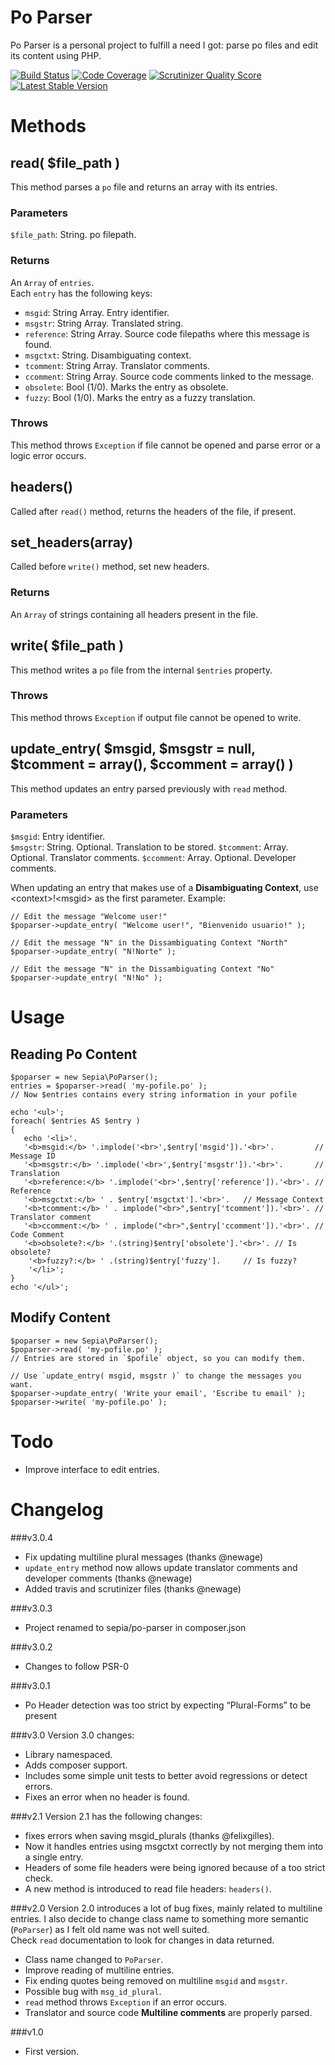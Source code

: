 Po Parser
=========

Po Parser is a personal project to fulfill a need I got: parse po files and edit its content using PHP.

[![Build Status](https://travis-ci.org/raulferras/PHP-po-parser.png?branch=master)](https://travis-ci.org/raulferras/PHP-po-parser)
[![Code Coverage](https://scrutinizer-ci.com/g/raulferras/PHP-po-parser/badges/coverage.png?s=a19ece2a8543b085ab1a5db319ded3bc4530b567)](https://scrutinizer-ci.com/g/raulferras/PHP-po-parser/)
[![Scrutinizer Quality Score](https://scrutinizer-ci.com/g/raulferras/PHP-po-parser/badges/quality-score.png?s=6aaf3c31ce15cebd1d4bed718cd41fd2d921fd31)](https://scrutinizer-ci.com/g/raulferras/PHP-po-parser/)
[![Latest Stable Version](https://poser.pugx.org/leaphly/cart-bundle/version.png)](https://packagist.org/packages/sepia/po-parser)

Methods
=======
## read( $file_path )
This method parses a `po` file and returns an array with its entries.  

### Parameters
`$file_path`: String. po filepath.

### Returns
An `Array` of `entries`.  
Each `entry` has the following keys:

- `msgid`: String Array. Entry identifier.
- `msgstr`: String Array. Translated string.
- `reference`: String Array. Source code filepaths where this message is found.
- `msgctxt`: String. Disambiguating context.
- `tcomment`: String Array. Translator comments.
- `ccomment`: String Array. Source code comments linked to the message.
- `obsolete`: Bool (1/0). Marks the entry as obsolete.
- `fuzzy`: Bool (1/0). Marks the entry as a fuzzy translation.

### Throws
This method throws `Exception` if file cannot be opened and parse error or a logic error occurs.


## headers()
Called after `read()` method, returns the headers of the file, if present.

## set_headers(array)
Called before `write()` method, set new headers.

### Returns 
An `Array` of strings containing all headers present in the file.

## write( $file_path )
This method writes a `po` file from the internal `$entries` property.  

### Throws
This method throws `Exception` if output file cannot be opened to write.


## update_entry( $msgid, $msgstr = null, $tcomment = array(), $ccomment = array() )
This method updates an entry parsed previously with `read` method.

### Parameters
`$msgid`: Entry identifier.  
`$msgstr`: String. Optional. Translation to be stored.
`$tcomment`: Array. Optional. Translator comments. 
`$ccomment`: Array. Optional. Developer comments.

When updating an entry that makes use of a **Disambiguating Context**, use &lt;context>!&lt;msgid> as the first parameter.
Example:

    // Edit the message "Welcome user!"
    $poparser->update_entry( "Welcome user!", "Bienvenido usuario!" );
    
    // Edit the message "N" in the Dissambiguating Context "North"
    $poparser->update_entry( "N!Norte" );

    // Edit the message "N" in the Dissambiguating Context "No"
    $poparser->update_entry( "N!No" );



Usage
=====
## Reading Po Content

    $poparser = new Sepia\PoParser();
    entries = $poparser->read( 'my-pofile.po' );
    // Now $entries contains every string information in your pofile
    
    echo '<ul>';
    foreach( $entries AS $entry )
    {
       echo '<li>'.
       '<b>msgid:</b> '.implode('<br>',$entry['msgid']).'<br>'.         // Message ID
       '<b>msgstr:</b> '.implode('<br>',$entry['msgstr']).'<br>'.       // Translation
       '<b>reference:</b> '.implode('<br>',$entry['reference']).'<br>'. // Reference
       '<b>msgctxt:</b> ' . $entry['msgctxt'].'<br>'.   // Message Context
       '<b>tcomment:</b> ' . implode("<br>",$entry['tcomment']).'<br>'. // Translator comment
	   '<b>ccomment:</b> ' . implode("<br>",$entry['ccomment']).'<br>'. // Code Comment
	   '<b>obsolete?:</b> '.(string)$entry['obsolete'].'<br>'. // Is obsolete?
		'<b>fuzzy?:</b> ' .(string)$entry['fuzzy'].     // Is fuzzy?
		'</li>';
	}
	echo '</ul>';
	
	
## Modify Content

    $poparser = new Sepia\PoParser();
    $poparser->read( 'my-pofile.po' );
    // Entries are stored in `$pofile` object, so you can modify them.
    
    // Use `update_entry( msgid, msgstr )` to change the messages you want.
    $poparser->update_entry( 'Write your email', 'Escribe tu email' );
    $poparser->write( 'my-pofile.po' );


Todo
====
* Improve interface to edit entries.


Changelog
=========

###v3.0.4

* Fix updating multiline plural messages (thanks @newage)
* `update_entry` method now allows update translator comments and developer comments (thanks @newage)
* Added travis and scrutinizer files (thanks @newage)

###v3.0.3

* Project renamed to sepia/po-parser in composer.json

###v3.0.2

* Changes to follow PSR-0

###v3.0.1

* Po Header detection was too strict by expecting “Plural-Forms” to be present


###v3.0
Version 3.0 changes:

* Library namespaced.
* Adds composer support.
* Includes some simple unit tests to better avoid regressions or detect errors.
* Fixes an error when no header is found.

###v2.1
Version 2.1 has the following changes:

* fixes errors when saving msgid_plurals (thanks @felixgilles).
* Now it handles entries using msgctxt correctly by not merging them into a single entry.
* Headers of some file headers were being ignored because of a too strict check.
* A new method is introduced to read file headers: `headers()`.

###v2.0
Version 2.0 introduces a lot of bug fixes, mainly related to multiline entries. I also decide to change class name to something more semantic (`PoParser`) as I felt old name was not well suited.  
Check `read` documentation to look for changes in data returned.

* Class name changed to `PoParser`.
* Improve reading of multiline entries.
* Fix ending quotes being removed on multiline `msgid` and `msgstr`.
* Possible bug with `msg_id_plural`.
* `read` method throws `Exception` if an error occurs.
* Translator and source code **Multiline comments**  are properly parsed.


###v1.0
* First version.

